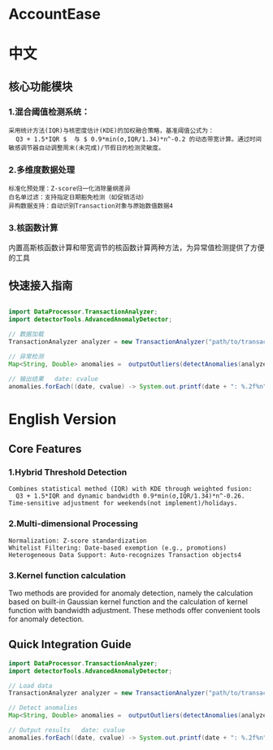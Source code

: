 # AccountEase

# 中文
## 核心功能模块
### 1.混合阈值检测系统：
    采用统计方法(IQR)与核密度估计(KDE)的加权融合策略，基准阈值公式为：
      Q3 + 1.5*IQR $  与 $ 0.9*min(σ,IQR/1.34)*n^-0.2 的动态带宽计算。通过时间敏感调节器自动调整周末(未完成)/节假日的检测灵敏度。
### 2.多维度数据处理
    标准化预处理：Z-score归一化消除量纲差异
    白名单过滤：支持指定日期豁免检测（如促销活动）
    异构数据支持：自动识别Transaction对象与原始数值数据4
### 3.核函数计算
内置高斯核函数计算和带宽调节的核函数计算两种方法，为异常值检测提供了方便的工具

## 快速接入指南
```java

import DataProcessor.TransactionAnalyzer;
import detectorTools.AdvancedAnomalyDetector;

// 数据加载
TransactionAnalyzer analyzer = new TransactionAnalyzer("path/to/transaction.xml");

// 异常检测
Map<String, Double> anomalies =  outputOutliers(detectAnomalies(analyzer), 1.5);

// 输出结果   date: cvalue
anomalies.forEach((date, cvalue) -> System.out.printf(date + ": %.2f%n", cvalue));

```

# English Version
## Core Features
### 1.Hybrid Threshold Detection
    Combines statistical method (IQR) with KDE through weighted fusion:
      Q3 + 1.5*IQR and dynamic bandwidth 0.9*min(σ,IQR/1.34)*n^-0.26. Time-sensitive adjustment for weekends(not implement)/holidays.
### 2.Multi-dimensional Processing
    Normalization: Z-score standardization
    Whitelist Filtering: Date-based exemption (e.g., promotions)
    Heterogeneous Data Support: Auto-recognizes Transaction objects4
### 3.Kernel function calculation
Two methods are provided for anomaly detection, namely the calculation based on built-in Gaussian kernel function and the calculation of 
kernel function with bandwidth adjustment. These methods offer convenient tools for anomaly detection.
## Quick Integration Guide

```java
import DataProcessor.TransactionAnalyzer;
import detectorTools.AdvancedAnomalyDetector;

// Load data
TransactionAnalyzer analyzer = new TransactionAnalyzer("path/to/transaction.xml");

// Detect anomalies
Map<String, Double> anomalies =  outputOutliers(detectAnomalies(analyzer), 1.5);

// Output results   date: cvalue
anomalies.forEach((date, cvalue) -> System.out.printf(date + ": %.2f%n", cvalue));
```
